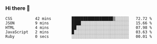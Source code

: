 ### Hi there 👋

<!--START_SECTION:waka-->

```text
CSS          42 mins         ██████████████████▒░░░░░░   72.72 %
JSON         9 mins          ████░░░░░░░░░░░░░░░░░░░░░   15.66 %
HTML         4 mins          ██░░░░░░░░░░░░░░░░░░░░░░░   07.98 %
JavaScript   2 mins          █░░░░░░░░░░░░░░░░░░░░░░░░   03.63 %
Ruby         0 secs          ░░░░░░░░░░░░░░░░░░░░░░░░░   00.01 %
```

<!--END_SECTION:waka-->
